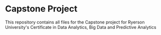 # Capstone Project
This repository contains all files for the Capstone project for Ryerson University's Certificate in Data Analytics, Big Data and Predictive Analytics